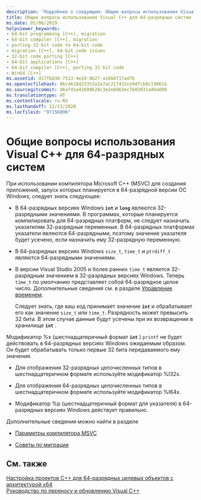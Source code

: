 ```yaml
---
description: 'Подробнее о следующем: Общие вопросы использования Visual C++ для 64-разрядных систем'
title: Общие вопросы использования Visual C++ для 64-разрядных систем
ms.date: 05/06/2019
helpviewer_keywords:
- 64-bit programming [C++], migration
- 64-bit compiler [C++], migration
- porting 32-bit code to 64-bit code
- migration [C++], 64-bit code issues
- 32-bit code porting [C++]
- 64-bit applications [C++]
- 64-bit compiler [C++], porting 32-bit code
- Win64 [C++]
ms.assetid: d17fb838-7513-4e2d-8b27-a1666f17ad76
ms.openlocfilehash: 86c4618423353a3a7ac217432ce9dfcb0c19061b
ms.sourcegitcommit: d6af41e42699628c3e2e6063ec7b03931a49a098
ms.translationtype: HT
ms.contentlocale: ru-RU
ms.lasthandoff: 12/11/2020
ms.locfileid: "97156896"
---
```

# <a name="common-visual-c-64-bit-migration-issues"></a>Общие вопросы использования Visual C++ для 64-разрядных систем

При использовании компилятора Microsoft C++ (MSVC) для создания приложений, запуск которых планируется в 64-разрядной версии ОС Windows, следует знать следующее:

- В 64-разрядных версиях Windows **`int`** и **`long`** являются 32-разрядными значениями. В программах, которые планируется компилировать для 64-разрядных платформ, не следует назначать указателям 32-разрядные переменные. В 64-разрядных платформах указатели являются 64-разрядными, поэтому значение указателя будет усечено, если назначить ему 32-разрядную переменную.

- В 64-разрядных версиях Windows `size_t`, `time_t` и `ptrdiff_t` являются 64-разрядными значениями.

- В версии Visual Studio 2005 и более ранних `time_t` является 32-разрядным значением в 32-разрядных версиях Windows. Теперь `time_t` по умолчанию представляет собой 64-разрядное целое число. Дополнительные сведения см. в разделе [Управление временем](../c-runtime-library/time-management.md).

   Следует знать, где ваш код принимает значение **`int`** и обрабатывает его как значение `size_t` или `time_t`. Разрядность может превысить 32 бита. В этом случае данные будут усечены при их возвращении в хранилище **`int`** .

Модификатор %x (шестнадцатеричный формат **`int`** ) `printf` не будет действовать в 64-разрядных версиях Windows ожидаемым образом. Он будет обрабатывать только первые 32 бита передаваемого ему значения.

- Для отображения 32-разрядных целочисленных типов в шестнадцатеричном формате используйте модификатор %I32x.

- Для отображения 64-разрядных целочисленных типов в шестнадцатеричном формате используйте модификатор %I64x.

- Модификатор %p (шестнадцатеричный формат для указателя) в 64-разрядных версиях Windows действует правильно.

Дополнительные сведения можно найти в разделе

- [Параметры компилятора MSVC](reference/compiler-options.md)

- [Советы по миграции](/windows/win32/WinProg64/migration-tips)

## <a name="see-also"></a>См. также

[Настройка проектов C++ для 64-разрядных целевых объектов с архитектурой x64](configuring-programs-for-64-bit-visual-cpp.md)<br/>
[Руководство по переносу и обновлению Visual C++](../porting/visual-cpp-porting-and-upgrading-guide.md)
